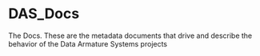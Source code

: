 # DAS_Docs
The Docs.  These are the metadata documents that drive and describe the behavior of the Data Armature Systems projects
